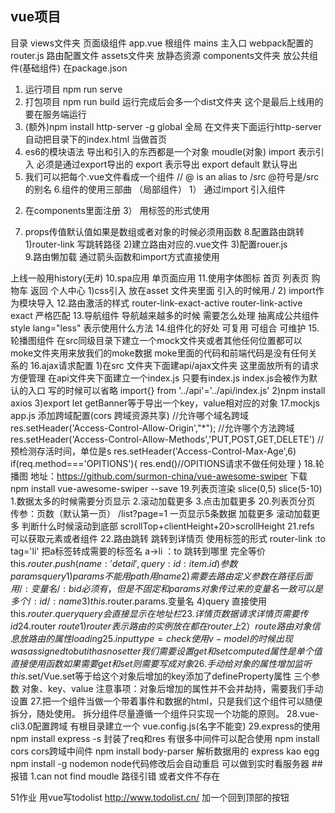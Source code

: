 ## vue项目
目录 
views文件夹 页面级组件
app.vue  根组件 
mains 主入口 webpack配置的
router.js 路由配置文件 
assets文件夹 放静态资源
components文件夹 放公共组件(基础组件)
在package.json 



1. 运行项目 
npm run serve 
2. 打包项目
npm run build 
运行完成后会多一个dist文件夹 这个是最后上线用的  要在服务端运行 
3. (额外)npm install 
 http-server -g  global 全局  在文件夹下面运行http-server 自动把目录下的index.html 当做首页 
4. es6的模块语法  导出和引入的东西都是一个对象 moudle(对象) 
import 表示引入 必须是通过export导出的
export 表示导出 
export default 默认导出 
5. 我们可以把每个.vue文件看成一个组件 // @ is an alias to /src  @符号是/src的别名
6.组件的使用三部曲 （局部组件）
1） 通过import 引入组件
2)  在components里面注册
3） 用标签的形式使用
7. props传值默认值如果是数组或者对象的时候必须用函数
8.配置路由跳转
1)router-link 写跳转路径
2)建立路由对应的.vue文件
3)配置rouer.js  
9.路由懒加载
通过箭头函数和import方式直接使用

上线一般用history(无#) 
10.spa应用  单页面应用
11.使用字体图标
首页  列表页 购物车 返回  个人中心 
1)css引入 放在asset 文件夹里面 引入的时候用./
2) import作为模块导入
12.路由激活的样式
router-link-exact-active 
router-link-active
exact  严格匹配
13.导航组件
导航越来越多的时候 需要怎么处理 抽离成公共组件
style lang="less" 表示使用什么方法
14.组件化的好处 可复用  可组合  可维护
15.轮播图组件
    在src同级目录下建立一个mock文件夹或者其他任何位置都可以 moke文件夹用来放我们的moke数据
    moke里面的代码和前端代码是没有任何关系的
16.ajax请求配置
1)在src 文件夹下面建api/ajax文件夹 这里面放所有的请求 方便管理
在api文件夹下面建立一个index.js
只要有index.js  index.js会被作为默认的入口 写的时候可以省略
import{} from '../api'='../api/index.js'
2)npm install axios
3)export let getBanner等于导出一个key，value相对应的对象
17.mockjs app.js 添加跨域配置(cors 跨域资源共享)
    //允许哪个域名跨域 
		res.setHeader('Access-Control-Allow-Origin',"*");
    //允许哪个方法跨域
    res.setHeader('Access-Control-Allow-Methods','PUT,POST,GET,DELETE')
    //预检测存活时间，单位是s
    res.setHeader('Access-Control-Max-Age',6)
    if(req.method==='OPITIONS'){
       res.end()//OPITIONS请求不做任何处理
    }
18.轮播图 地址：https://github.com/surmon-china/vue-awesome-swiper 
下载  npm install vue-awesome-swiper --save
19.列表页渲染 slice(0,5)  slice(5-10)
 1.数据太多的时候需要分页显示 
 2.滚动加载更多
 3.点击加载更多
 20.列表页分页
 传参：页数（默认第一页）
 /list?page=1 一页显示5条数据
 加载更多 滚动加载更多 判断什么时候滚动到底部
scrollTop+clientHeight+20>scrollHeight
 21.refs 可以获取元素或者组件
 22.路由跳转 跳转到详情页
 使用标签的形式
 router-link  :to
  tag='li' 把a标签转成需要的标签名  a->li
  ：to 跳转到哪里 完全等价this.$router.push({name:'detail',query:{id:item.id}})
  参数 params query
  1)params 不能用path  用name
  2)需要去路由定义参数在路径后面用/:变量名   /:bid 必须有，但是不固定
  和params对象传过来的变量名一致  可以是多个  /:id/:name
  3)this.$router.params.变量名
  4)query  直接使用  this.$router.query    query会直接显示在地址栏
23.详情页数据
请求详情页  需要传id
24.$router $route
1)router 表示路由的实例 放在都在router上
2）route  路由对象信息  放路由的属性
loading
25. input type=check 使用v-model的时候出现  was assigned to but it has no setter  我们需要设置get和set
computed 属性是单个值 直接使用函数 如果需要get和set  则需要写成对象 
26.手动给对象的属性增加监听
this.$set/Vue.set等于给这个对象后增加的key添加了defineProperty属性
三个参数 对象、key、value
注意事项：对象后增加的属性并不会并劫持，需要我们手动设置
27.把一个组件当做一个带着事件和数据的html，只是我们这个组件可以随便拆分，随处使用。
拆分组件尽量遵循一个组件只实现一个功能的原则。
28.vue-cli3.0配置跨域  有根目录建立一个
vue.config.js(名字不能变)
29.express的使用
npm install express -s
封装了req和res  有很多中间件可以配合使用
npm install cors    cors跨域中间件
npm install body-parser  解析数据用的
express  kao  egg
npm install -g  nodemon   node代码修改后会自动重启  可以做到实时看服务器
##报错
1.can not find moudle
路径引错 或者文件不存在


51作业  用vue写todolist http://www.todolist.cn/ 
加一个回到顶部的按钮
